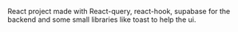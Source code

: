 React project made with React-query, react-hook, supabase for the backend and some small libraries like toast to help the ui.

